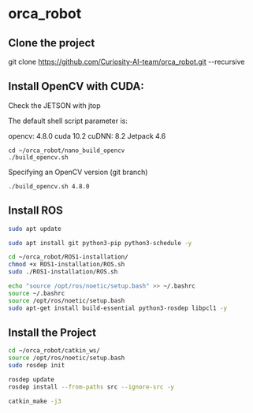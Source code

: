 # orca_robot

## Clone the project

git clone https://github.com/Curiosity-AI-team/orca_robot.git --recursive

## Install OpenCV with CUDA:

Check the JETSON with jtop

The default shell script parameter is:

opencv: 4.8.0
cuda 10.2
cuDNN: 8.2
Jetpack 4.6

```shell
cd ~/orca_robot/nano_build_opencv
./build_opencv.sh
```
Specifying an OpenCV version (git branch)
```shell
./build_opencv.sh 4.8.0
```


## Install ROS

```bash
sudo apt update
```
```bash
sudo apt install git python3-pip python3-schedule -y
```
```bash
cd ~/orca_robot/ROS1-installation/
chmod +x ROS1-installation/ROS.sh
sudo ./ROS1-installation/ROS.sh
```
```bash
echo "source /opt/ros/noetic/setup.bash" >> ~/.bashrc
source ~/.bashrc
source /opt/ros/noetic/setup.bash
sudo apt-get install build-essential python3-rosdep libpcl1 -y
```

## Install the Project

```bash
cd ~/orca_robot/catkin_ws/
source /opt/ros/noetic/setup.bash
sudo rosdep init
```
```bash
rosdep update
rosdep install --from-paths src --ignore-src -y
```

```bash
catkin_make -j3
```